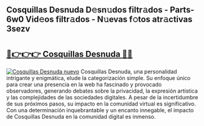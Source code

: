 ## Cosquillas Desnuda D𝚎sn𝚞dos filtr𝚊dos - Parts-6w0 Vid𝚎os filtr𝚊dos - N𝚞evas f𝚘tos atr𝚊ctivas 3sezv

# <h2><a href="http://mb2u98j.tromn.icu/?c=Cosquillas+Desnuda">🔗👉👉👉 Cosquillas Desnuda 🔗🔗</a></h2>

[![Cosquillas Desnuda nuevo](https://i.imgur.com/pEAQMta.gif)](http://mb2u98j.tromn.icu/?c=Cosquillas+Desnuda)
Cosquillas Desnuda, una personalidad intrigante y enigmática, elude la categorización simple. Su enfoque único para crear una presencia en la web ha fascinado y provocado observadores, generando debates sobre la privacidad, la expresión artística y las complejidades de las sociedades digitales. A pesar de la incertidumbre de sus próximos pasos, su impacto en la comunidad virtual es significativo. Con una determinación inquebrantable y un encanto innegable, el impacto de Cosquillas Desnuda en la comunidad digital es inmenso.
